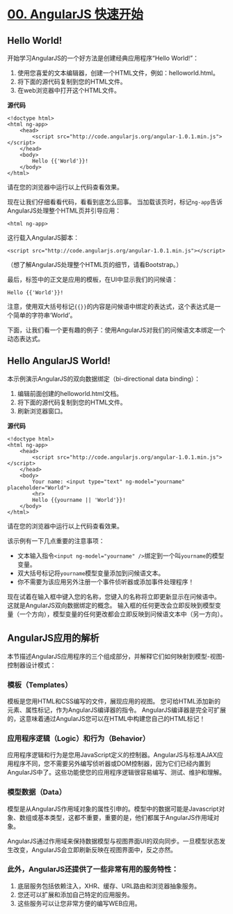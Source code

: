 # [00. AngularJS 快速开始](https://Mooxe000.github.io/AngularjsTutorial_cn)

## Hello World!

开始学习AngularJS的一个好方法是创建经典应用程序“Hello World!”：

1.  使用您喜爱的文本编辑器，创建一个HTML文件，例如：helloworld.html。
2.  将下面的源代码复制到您的HTML文件。
3.  在web浏览器中打开这个HTML文件。

**源代码**

    <!doctype html>
    <html ng-app>
        <head>
            <script src="http://code.angularjs.org/angular-1.0.1.min.js"></script>
        </head>
        <body>
            Hello {{'World'}}!
        </body>
    </html>

请在您的浏览器中运行以上代码查看效果。

现在让我们仔细看看代码，看看到底怎么回事。 当加载该页时，标记`ng-app`告诉AngularJS处理整个HTML页并引导应用：

    <html ng-app>


这行载入AngularJS脚本：

    <script src="http://code.angularjs.org/angular-1.0.1.min.js"></script>


（想了解AngularJS处理整个HTML页的细节，请看Bootstrap。）

最后，标签中的正文是应用的模板，在UI中显示我们的问候语：

    Hello {{'World'}}!


注意，使用双大括号标记`{{}}`的内容是问候语中绑定的表达式，这个表达式是一个简单的字符串‘World’。

下面，让我们看一个更有趣的例子：使用AngularJS对我们的问候语文本绑定一个动态表达式。

## Hello AngularJS World!

本示例演示AngularJS的双向数据绑定（bi-directional data binding）：

1.  编辑前面创建的helloworld.html文档。
2.  将下面的源代码复制到您的HTML文件。
3.  刷新浏览器窗口。

**源代码**

    <!doctype html>
    <html ng-app>
        <head>
            <script src="http://code.angularjs.org/angular-1.0.1.min.js"></script>
        </head>
        <body>
            Your name: <input type="text" ng-model="yourname" placeholder="World">
            <hr>
            Hello {{yourname || 'World'}}!
        </body>
    </html>

请在您的浏览器中运行以上代码查看效果。

该示例有一下几点重要的注意事项：

*   文本输入指令`<input ng-model="yourname" />`绑定到一个叫`yourname`的模型变量。
*   双大括号标记将`yourname`模型变量添加到问候语文本。
*   你不需要为该应用另外注册一个事件侦听器或添加事件处理程序！

现在试着在输入框中键入您的名称，您键入的名称将立即更新显示在问候语中。 这就是AngularJS双向数据绑定的概念。 输入框的任何更改会立即反映到模型变量（一个方向），模型变量的任何更改都会立即反映到问候语文本中（另一方向）。

## AngularJS应用的解析

本节描述AngularJS应用程序的三个组成部分，并解释它们如何映射到模型-视图-控制器设计模式：

### 模板（Templates）

模板是您用HTML和CSS编写的文件，展现应用的视图。 您可给HTML添加新的元素、属性标记，作为AngularJS编译器的指令。 AngularJS编译器是完全可扩展的，这意味着通过AngularJS您可以在HTML中构建您自己的HTML标记！

### 应用程序逻辑（Logic）和行为（Behavior）

应用程序逻辑和行为是您用JavaScript定义的控制器。AngularJS与标准AJAX应用程序不同，您不需要另外编写侦听器或DOM控制器，因为它们已经内置到AngularJS中了。这些功能使您的应用程序逻辑很容易编写、测试、维护和理解。

### 模型数据（Data）

模型是从AngularJS作用域对象的属性引申的。模型中的数据可能是Javascript对象、数组或基本类型，这都不重要，重要的是，他们都属于AngularJS作用域对象。

AngularJS通过作用域来保持数据模型与视图界面UI的双向同步。一旦模型状态发生改变，AngularJS会立即刷新反映在视图界面中，反之亦然。

### 此外，AngularJS还提供了一些非常有用的服务特性：

1.  底层服务包括依赖注入，XHR、缓存、URL路由和浏览器抽象服务。
2.  您还可以扩展和添加自己特定的应用服务。
3.  这些服务可以让您非常方便的编写WEB应用。
